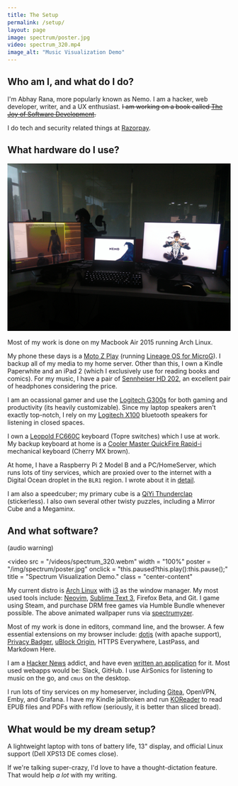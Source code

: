 ```yaml
---
title: The Setup
permalink: /setup/
layout: page
image: spectrum/poster.jpg
video: spectrum_320.mp4
image_alt: "Music Visualization Demo"
---
```


## Who am I, and what do I do?

I'm Abhay Rana, more popularly known as Nemo. I am a hacker, web developer, writer,
and a UX enthusiast. ~~I am working on a book called [The Joy of Software Development][josd].~~

I do tech and security related things at [Razorpay](https://razorpay.com).

## What hardware do I use?

![My current work setup](/img/ama_setup.jpg)

Most of my work is done on my Macbook Air 2015 running Arch Linux.

My phone these days is a [Moto Z Play][moto] (running [Lineage OS for MicroG][ug]). I backup all of my media to my home server. Other than this, I own a Kindle Paperwhite and an iPad 2 (which I exclusively use for reading books and comics). For my music, I have a pair of [Sennheiser HD 202][hd-202], an excellent pair of headphones considering the price. 

I am an ocassional gamer and use the [Logitech G300s][g300s] for both gaming and productivity (its heavily customizable). Since my laptop speakers aren't exactly top-notch, I rely on my [Logitech X100][x100] bluetooth speakers for listening in closed spaces.

I own a [Leopold FC660C][fc660c] keyboard (Topre switches) which I use at work. My backup keyboard at home is a [Cooler Master QuickFire Rapid-i][quickfire] mechanical keyboard (Cherry MX brown).

At home, I have a Raspberry Pi 2 Model B and a PC/HomeServer, which runs lots of tiny services, which are proxied over to the internet with a Digital Ocean droplet in the `BLR1` region. I wrote about it in [detail][homeserver].

I am also a speedcuber; my primary cube is a [QiYi Thunderclap][thunderclap] (stickerless). I also own several
other twisty puzzles, including a Mirror Cube and a Megaminx.

## And what software?

(audio warning)

<video 
    src = "/videos/spectrum_320.webm"
    width = "100%"
    poster = "/img/spectrum/poster.jpg"
    onclick = "this.paused?this.play():this.pause();"
    title = "Spectrum Visualization Demo."
    class = "center-content"
></video>

My current distro is [Arch Linux][arch] with [i3][i3] as the window manager. My most used tools include: [Neovim][neovim], [Sublime Text 3][sublime], Firefox Beta, and Git. I game using Steam, and purchase DRM free games via Humble Bundle whenever possible. The above animated wallpaper runs via [spectrumyzer][wallpaper-blog].

Most of my work is done in editors, command line, and the browser. A few essential extensions on my browser include: [dotjs][.js] (with apache support), [Privacy Badger][privacybadger], [uBlock Origin][ublock], HTTPS Everywhere, LastPass, and Markdown Here.

I am a [Hacker News][hn] addict, and have even [written an application][hackertray] for it. Most used webapps would be: Slack, GitHub. I use AirSonics for listening to music on the go, and `cmus` on the desktop.

I run lots of tiny services on my homeserver, including [Gitea][gitea], OpenVPN, Emby, and Grafana. I have my Kindle jailbroken and run [KOReader][koreader] to read EPUB files and PDFs with reflow (seriously, it is better than sliced bread).

## What would be my dream setup?

A lightweight laptop with tons of battery life, 13" display, and official Linux support (Dell XPS13 DE comes close).

If we're talking super-crazy, I'd love to have a thought-dictation feature. That would help _a lot_ with my writing.

[galago]: https://system76.com/laptops/galago
[moto]: https://www.motorola.com/us/products/moto-z-play
[hd-202]: http://en-us.sennheiser.com/over-ear-headphones-hd-202
[g300s]: http://support.logitech.com/en_us/product/g300s-gaming-mouse "Lots of buttons, which I use for my window manager"
[x100]: https://secure.logitech.com/en-hk/product/x100-mobile-wireless-speaker "Its not very loud, but very good for indoor use"
[quickfire]: http://gaming.coolermaster.com/en/products/keyboards/rapid-i/ "The backlighting on this keyboard is insanely customizable"
[thunderclap]: http://www.speedcubereview.com/qiyi-thunderclap.html "No backup cubes at present"
[arch]: https://www.archlinux.org/ "Rolling, lightweight distro for Linux"
[i3]: http://i3wm.org/ "i3 is a tiling window manager"
[neovim]: http://neovim.io/ "Fork of vim for modern platforms"
[sublime]: https://sublimetext.com/3
[hnapp]: http://aws-hn.premii.com/about/ "Supported on web, iOS and Android platforms"
[adaway]: https://sufficientlysecure.org/index.php/adaway/ "Blocks ads on android devices using host files"
[afwall]: https://github.com/ukanth/afwall "AFWall is a firewall for Android"
[ublock]: https://github.com/gorhill/uBlock/ "uBlock Origin"
[privacybadger]: https://www.eff.org/privacybadger "Privacy Badger (by EFF) blocks spying ads and invisible trackers"
[hn]: https://news.ycombinator.com "Hacker News"
[josd]: https://josd.captnemo.in/ "Joy of Software Development, Book I'm working on"
[pirunner]: https://github.captnemo.in/pirunner
[.js]: https://github.captnemo.in/dotjs "This is my fork of the original dotjs that runs on top of local Apache with a working SSL Certificate"
[libreelec]: https://libreelec.tv
[hackertray]: https://github.captnemo.in/hackertray "HackerTray is a app-indicator based status menu app for Hacker News (linux)"
[koreader]: https://github.com/koreader/koreader "Document reader for Kindles that has EPUB and PDF Reflow support"
[wallpaper-blog]: "/blog/2017/05/01/spectrumyzer-visualization/" "I wrote a blog post about how I made my animated wallpaper"
[fc660c]: https://deskthority.net/wiki/Leopold_FC660C "I haven't typed enough on it yet to have an opinion"
[ug]: https://lineage.microg.org/ "Access all the Google services without proprietary closed software"
[homeserver]: https://captnemo.in/blog/2017/09/17/home-server-build/
[gitea]: https://git.captnemo.in